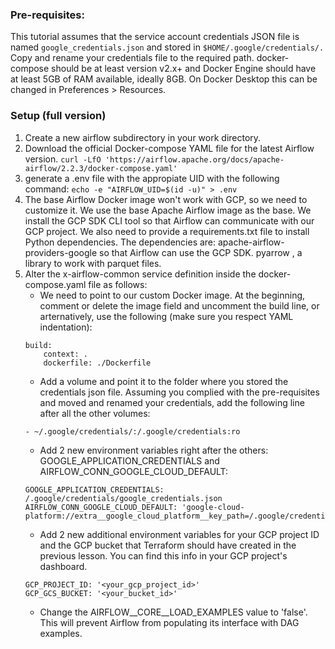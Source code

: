 ### Pre-requisites:
This tutorial assumes that the service account credentials JSON file is named `google_credentials.json` and stored in `$HOME/.google/credentials/.` Copy and rename your credentials file to the required path.
docker-compose should be at least version v2.x+ and Docker Engine should have at least 5GB of RAM available, ideally 8GB. On Docker Desktop this can be changed in Preferences > Resources.

### Setup (full version)
1. Create a new airflow subdirectory in your work directory.
2. Download the official Docker-compose YAML file for the latest Airflow version.
```curl -LfO 'https://airflow.apache.org/docs/apache-airflow/2.2.3/docker-compose.yaml'``` 
3. generate a .env file with the appropiate UID with the following command:
```echo -e "AIRFLOW_UID=$(id -u)" > .env```
4. The base Airflow Docker image won't work with GCP, so we need to customize it.
    We use the base Apache Airflow image as the base.
    We install the GCP SDK CLI tool so that Airflow can communicate with our GCP project.
    We also need to provide a requirements.txt file to install Python dependencies. The dependencies are:
    apache-airflow-providers-google so that Airflow can use the GCP SDK.
    pyarrow , a library to work with parquet files.
5. Alter the x-airflow-common service definition inside the docker-compose.yaml file as follows:
    - We need to point to our custom Docker image. At the beginning, comment or delete the image field and uncomment the build line, or arternatively, use the following (make sure you respect YAML indentation):
    ```
    build:
        context: .
        dockerfile: ./Dockerfile
    ```
    -  Add a volume and point it to the folder where you stored the credentials json file. Assuming you complied with the pre-requisites and moved and renamed your credentials, add the following line after all the other volumes:
    ```
    - ~/.google/credentials/:/.google/credentials:ro
    ```
    - Add 2 new environment variables right after the others: GOOGLE_APPLICATION_CREDENTIALS and AIRFLOW_CONN_GOOGLE_CLOUD_DEFAULT:
    ```
    GOOGLE_APPLICATION_CREDENTIALS: /.google/credentials/google_credentials.json
    AIRFLOW_CONN_GOOGLE_CLOUD_DEFAULT: 'google-cloud-platform://extra__google_cloud_platform__key_path=/.google/credentials/google_credentials.json'
    ```
    - Add 2 new additional environment variables for your GCP project ID and the GCP bucket that Terraform should have created in the previous lesson. You can find this info in your GCP project's dashboard.
    ```
    GCP_PROJECT_ID: '<your_gcp_project_id>'
    GCP_GCS_BUCKET: '<your_bucket_id>'
    ```
    - Change the AIRFLOW__CORE__LOAD_EXAMPLES value to 'false'. This will prevent Airflow from populating its interface with DAG examples.
    




